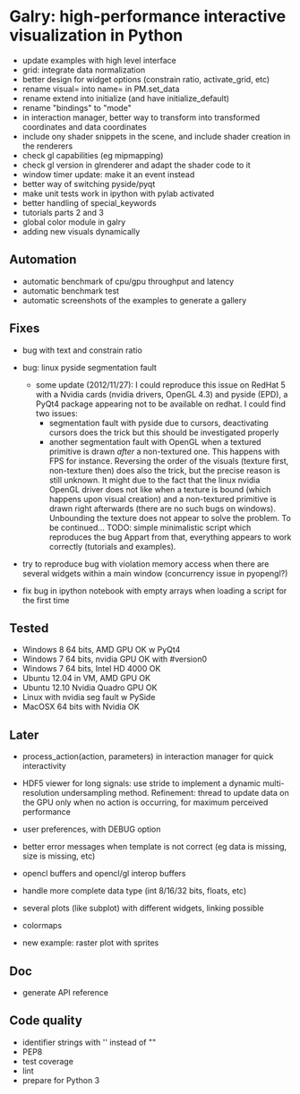 Galry: high-performance interactive visualization in Python
===========================================================

  * update examples with high level interface
  * grid: integrate data normalization
  * better design for widget options (constrain ratio, activate_grid, etc)
  * rename visual= into name= in PM.set_data
  * rename extend into initialize (and have initialize_default)
  * rename "bindings" to "mode"
  * in interaction manager, better way to transform into transformed coordinates
    and data coordinates
  * include ony shader snippets in the scene, and include shader creation
    in the renderers
  * check gl capabilities (eg mipmapping)
  * check gl version in glrenderer and adapt the shader code to it
  * window timer update: make it an event instead
  * better way of switching pyside/pyqt
  * make unit tests work in ipython with pylab activated
  * better handling of special_keywords
  * tutorials parts 2 and 3
  * global color module in galry
  * adding new visuals dynamically


  
Automation
----------
  
  * automatic benchmark of cpu/gpu throughput and latency
  * automatic benchmark test
  * automatic screenshots of the examples to generate a gallery

  
Fixes
-----

  * bug with text and constrain ratio
  * bug: linux pyside segmentation fault
      * some update (2012/11/27): I could reproduce this issue on RedHat 5
        with a Nvidia cards (nvidia drivers, OpenGL 4.3) and pyside (EPD), 
        a PyQt4 package appearing not to be available on redhat. I could find
        two issues:
          * segmentation fault with pyside due to cursors, deactivating cursors
            does the trick but this should be investigated properly
          * another segmentation fault with OpenGL when a textured 
            primitive is drawn *after* a non-textured one. This happens with
            FPS for instance. Reversing the order of the visuals (texture first,
            non-texture then) does also the trick, but the precise reason is
            still unknown. It might due to the fact that the linux nvidia
            OpenGL driver does not like when a texture is bound (which
            happens upon visual creation) and a non-textured primitive is
            drawn right afterwards (there are no such bugs on windows). 
            Unbounding the texture does not appear to solve the problem. To be
            continued...
            TODO: simple minimalistic script which reproduces the bug
        Appart from that, everything appears to work correctly (tutorials
        and examples).
  
  * try to reproduce bug with violation memory access when there are several
    widgets within a main window (concurrency issue in pyopengl?)
  
  * fix bug in ipython notebook with empty arrays when loading a script
    for the first time
    
  
Tested
------

  * Windows 8 64 bits, AMD GPU                  OK w PyQt4
  * Windows 7 64 bits, nvidia GPU               OK with #version0
  * Windows 7 64 bits, Intel HD 4000            OK    
  * Ubuntu 12.04 in VM, AMD GPU                 OK
  * Ubuntu 12.10 Nvidia Quadro GPU              OK
  * Linux with nvidia                           seg fault w PySide
  * MacOSX 64 bits with Nvidia                  OK

  
Later
-----

  * process_action(action, parameters) in interaction manager for quick 
    interactivity
  * HDF5 viewer for long signals: use stride to implement a dynamic 
    multi-resolution undersampling method.
    Refinement: thread to update data on the GPU only when no action is occurring,
    for maximum perceived performance
  * user preferences, with DEBUG option
  * better error messages when template is not correct (eg data is missing,
    size is missing, etc)
  * opencl buffers and opencl/gl interop buffers
  * handle more complete data type (int 8/16/32 bits, floats, etc)
  
  * several plots (like subplot) with different widgets, linking possible
  * colormaps
  * new example: raster plot with sprites
  
  
Doc
---

  * generate API reference

  
Code quality
------------

  * identifier strings with '' instead of ""
  * PEP8
  * test coverage
  * lint
  * prepare for Python 3

  